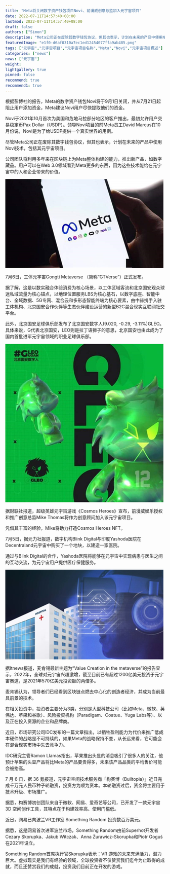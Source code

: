 ```yaml
---
title: "Meta将关闭数字资产钱包项目Novi、前漫威创意总监加入元宇宙项目"
date: 2022-07-11T14:57:40+08:00
lastmod: 2022-07-11T14:57:40+08:00
draft: false
authors: ["Simon"]
description: "Meta公司正在废除其数字钱包协议，但其也表示，计划在未来的产品中使用Novi技术，包括其元宇宙项目。"
featuredImage: "e1f0-d6af0310a7ec1ed12454077ffa9ab485.png"
tags: ["元宇宙","元宇宙项目","元宇宙项目名称","Meta","Novi","元宇宙项目概述"]
categories: ["news"]
news: ["元宇宙"]
weight: 
lightgallery: true
pinned: false
recommend: true
recommend1: true
---
```


根据彭博社的报告，Meta的数字资产钱包Novi将于9月1日关闭，并从7月21日起阻止用户添加资金，Meta建议Novi用户尽快提取他们的资金。

Novi于2021年10月首次为美国和危地马拉部分地区的客户推出，最初允许用户交易稳定币Pax Dollar（USDP）。领导Novi项目的前Meta员工David Marcus在10月份说，Novi是为了给USDP提供一个真实世界的用例。

尽管Meta公司正在废除其数字钱包协议，但其也表示，计划在未来的产品中使用Novi技术，包括其元宇宙项目。

公司团队将利用多年来在区块链上为Meta整体构建的能力，推出新产品，如数字藏品。用户可以在Web 3.0领域看到Meta更多的东西，因为这些技术能给在元宇宙中的人和企业带来的价值。

![配图](bd4a-9ea4c3e609abe3ecbc5aad8d02c825d4.jpg)

7月6日，工体元宇宙Gongti Metaverse （简称“GTVerse”）正式发布。

据了解，这是以数实融合体验消费为核心场景，以工体区域客流和北京国安观众球迷私域流量为核心锚点，以地理位置服务LBS为核心基石，以数字底座、智能中台、全域数据、5G专网、混合云和多形态智能终端为核心要素，由中赫携手入驻工体机构、北京国安合作伙伴等生态伙伴建设运营的新型B2C混合现实互联网社交平台。

此外，北京国安足球俱乐部发布了北京国安数字人(9.020, -0.29, -3.11%)GLEO。具体来说，G代表北京国安，LEO则是拉丁语狮子的意思，北京国安也由此成为了国内首批进军元宇宙领域的职业足球俱乐部。

![配图](1433-430418e60a6d0f696641987b94357bf9.jpg)

据财联社报道，超级英雄元宇宙游戏《Cosmos Heroes》宣布，前漫威娱乐授权和推广创意总监Mike Thomas将作为创意顾问加入该元宇宙项目。

凭借其丰富的经验，Mike将助力打造Cosmos Heroes NFT。

7月5日，据元力社报道，数字机构Blink Digital与印度Yashoda医院在Decentraland元宇宙中购买了一个地块，以建造一家医院。

通过与Blink Digital的合作，Yashoda医院将能够在元宇宙中实现病患与医生之间的互动交流，为元宇宙用户提供医疗保健服务。

![配图](e1f0-d6af0310a7ec1ed12454077ffa9ab485.png)


据Itnews报道，麦肯锡最新主题为“Value Creation in the metaverse”的报告显示，2022年，全球对元宇宙兴趣激增，截至目前已有超过1200亿美元投资于元宇宙赛道，是2021年570亿美元投资额的两倍多。

麦肯锡认为，领导者们已经看到区块链点燃去中心化的创造者经济，并成为当前最具前景的技术。

在相关投资中，投资者主要分为3类，分别是大型科技公司（比如Meta、微软、英伟达、苹果和谷歌）、风险投资机构（Paradigam、Coatue、Yuga Labs等）、以及正在投入资源的企业和品牌商。

近日，市场研究公司IDC发布的一篇文章指出，以牺牲盈利能力为代价来推广低成本硬件的战略是不可持续的，如果Meta的战略保持不变，从长远来看，它可能会在混合现实市场中失去竞争力。

IDC研究主管Ramon Llamas指出，苹果推出头显的消息吸引了很多人的关注，他预计苹果的头显产品将比Meta的产品要贵得多，未来该产品品类的平均售价可能会被抬高。

7 月 6 日，据 36 氪报道，元宇宙空间技术服务商「构赛博（Builtopia）」近日完成千万元人民币种子轮融资，投资方为顺为资本。本轮融资过后，资金将主要用于技术升级、市场推广。

据悉，构赛博初创团队来自于微软、网易、爱奇艺等公司，已开发了一款元宇宙 3D 空间创作工具，其特点在于构建效率高、使用门槛低。

近日，网易已向波兰VR工作室 Something Random 投资数百万美元。

据悉，这是网易首次进军波兰市场，Something Random由前Superhot开发者Cezary Skorupka、Jakub Witczak、Anna Żurawicz-Skorupka和Piotr Goguś在2021年设立。

Something Random首席执行官Skorupka表示：VR 游戏的未来充满活力，潜力巨大。虚拟现实是我们有经验的领域，全球投资者不仅赞赏我们迄今为止取得的成就，而且还赞赏我们的成就，投资我们目前正在开发的游戏。
